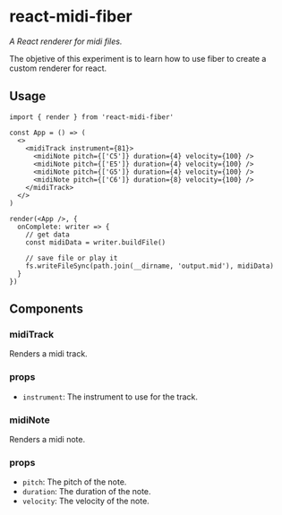 # react-midi-fiber

*A React renderer for midi files.*

The objetive of this experiment is to learn how to use fiber to create a custom renderer for react.

## Usage

```tsx
import { render } from 'react-midi-fiber'

const App = () => (
  <>
    <midiTrack instrument={81}>
      <midiNote pitch={['C5']} duration={4} velocity={100} />
      <midiNote pitch={['E5']} duration={4} velocity={100} />
      <midiNote pitch={['G5']} duration={4} velocity={100} />
      <midiNote pitch={['C6']} duration={8} velocity={100} />
    </midiTrack>
  </>
)

render(<App />, {
  onComplete: writer => {
    // get data
    const midiData = writer.buildFile()

    // save file or play it
    fs.writeFileSync(path.join(__dirname, 'output.mid'), midiData)
  }
})
```

## Components

### midiTrack

Renders a midi track.

### props

- `instrument`: The instrument to use for the track.

### midiNote

Renders a midi note.

### props

- `pitch`: The pitch of the note.
- `duration`: The duration of the note.
- `velocity`: The velocity of the note.
